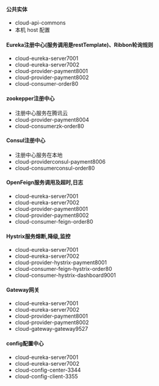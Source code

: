 #### 公共实体
* cloud-api-commons
* 本机 host 配置
#### Eureka注册中心(服务调用是restTemplate)、Ribbon轮询规则
* cloud-eureka-server7001
* cloud-eureka-server7002
* cloud-provider-payment8001
* cloud-provider-payment8002
* cloud-consumer-order80
#### zookepper注册中心
* 注册中心服务在腾讯云
* cloud-provider-payment8004
* cloud-consumerzk-order80
#### Consul注册中心
* 注册中心服务在本地
* cloud-providerconsul-payment8006
* cloud-consumerconsul-order80
#### OpenFeign服务调用及超时,日志
* cloud-eureka-server7001
* cloud-eureka-server7002
* cloud-provider-payment8001
* cloud-provider-payment8002
* cloud-consumer-feign-order80
#### Hystrix服务熔断,降级,监控
* cloud-eureka-server7001
* cloud-eureka-server7002
* cloud-provider-hystrix-payment8001
* cloud-consumer-feign-hystrix-order80
* cloud-consumer-hystrix-dashboard9001
#### Gateway网关
* cloud-eureka-server7001
* cloud-eureka-server7002
* cloud-provider-payment8001
* cloud-provider-payment8002
* cloud-gateway-gateway9527
#### config配置中心
* cloud-eureka-server7001
* cloud-eureka-server7002
* cloud-config-center-3344
* cloud-config-client-3355
